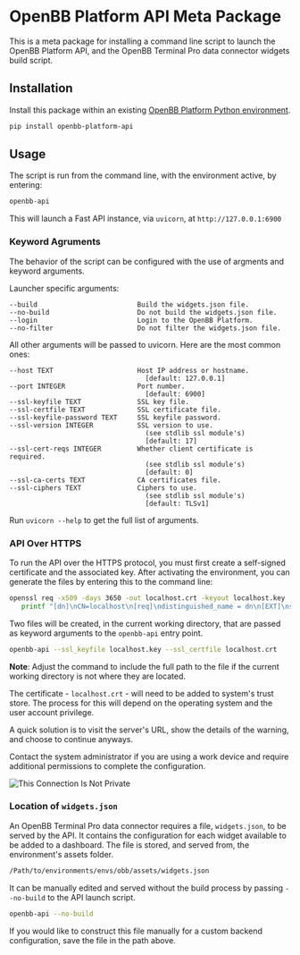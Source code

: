 # OpenBB Platform API Meta Package

This is a meta package for installing a command line script to launch the OpenBB Platform API, and the OpenBB Terminal Pro data connector widgets build script.

## Installation

Install this package within an existing [OpenBB Platform Python environment](https://docs.openbb.co/platform/installation).

```sh
pip install openbb-platform-api
```

## Usage

The script is run from the command line, with the environment active, by entering:

```sh
openbb-api
```

This will launch a Fast API instance, via `uvicorn`, at `http://127.0.0.1:6900`

### Keyword Agruments

The behavior of the script can be configured with the use of argments and keyword arguments.

Launcher specific arguments:

    --build                         Build the widgets.json file.
    --no-build                      Do not build the widgets.json file.
    --login                         Login to the OpenBB Platform.
    --no-filter                     Do not filter the widgets.json file.


All other arguments will be passed to uvicorn. Here are the most common ones:

    --host TEXT                     Host IP address or hostname.
                                      [default: 127.0.0.1]
    --port INTEGER                  Port number.
                                      [default: 6900]
    --ssl-keyfile TEXT              SSL key file.
    --ssl-certfile TEXT             SSL certificate file.
    --ssl-keyfile-password TEXT     SSL keyfile password.
    --ssl-version INTEGER           SSL version to use.
                                      (see stdlib ssl module's)
                                      [default: 17]
    --ssl-cert-reqs INTEGER         Whether client certificate is required.
                                      (see stdlib ssl module's)
                                      [default: 0]
    --ssl-ca-certs TEXT             CA certificates file.
    --ssl-ciphers TEXT              Ciphers to use.
                                      (see stdlib ssl module's)
                                      [default: TLSv1]

Run `uvicorn --help` to get the full list of arguments.

### API Over HTTPS

To run the API over the HTTPS protocol, you must first create a self-signed certificate and the associated key. After activating the environment, you can generate the files by entering this to the command line:

```sh
openssl req -x509 -days 3650 -out localhost.crt -keyout localhost.key   -newkey rsa:4096 -nodes -sha256   -subj '/CN=localhost' -extensions EXT -config <( \
   printf "[dn]\nCN=localhost\n[req]\ndistinguished_name = dn\n[EXT]\nsubjectAltName=DNS:localhost\nkeyUsage=digitalSignature\nextendedKeyUsage=serverAuth")
```

Two files will be created, in the current working directory, that are passed as keyword arguments to the `openbb-api` entry point.

```sh
openbb-api --ssl_keyfile localhost.key --ssl_certfile localhost.crt
```

**Note**: Adjust the command to include the full path to the file if the current working directory is not where they are located.

The certificate - `localhost.crt` - will need to be added to system's trust store. The process for this will depend on the operating system and the user account privilege.

A quick solution is to visit the server's URL, show the details of the warning, and choose to continue anyways.

Contact the system administrator if you are using a work device and require additional permissions to complete the configuration.

![This Connection Is Not Private](https://in.norton.com/content/dam/blogs/images/norton/am/this_connection_not_is_private.png)

### Location of `widgets.json`

An OpenBB Terminal Pro data connector requires a file, `widgets.json`, to be served by the API. It contains the configuration for each widget available to be added to a dashboard. The file is stored, and served from, the environment's assets folder.

```sh
/Path/to/environments/envs/obb/assets/widgets.json
```

It can be manually edited and served without the build process by passing `--no-build` to the API launch script.

```sh
openbb-api --no-build
```

If you would like to construct this file manually for a custom backend configuration, save the file in the path above.
